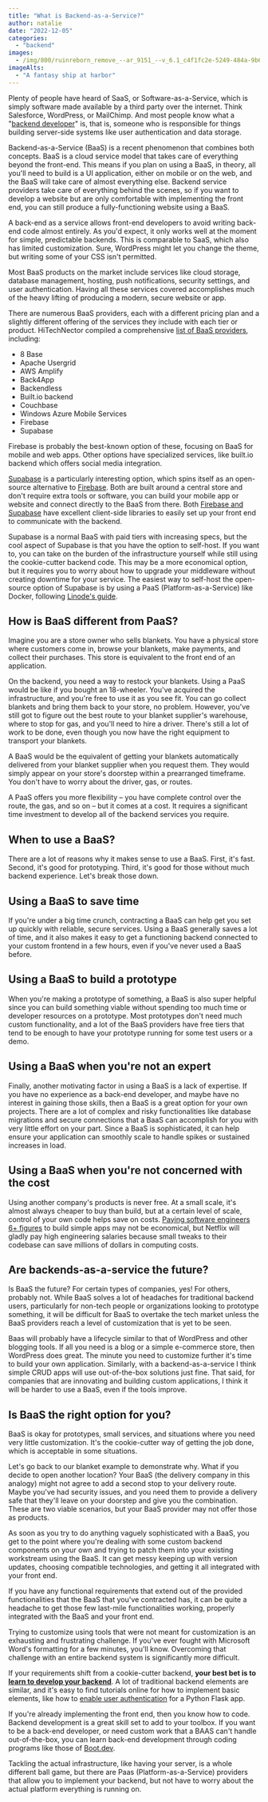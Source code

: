 ```yaml
---
title: "What is Backend-as-a-Service?"
author: natalie
date: "2022-12-05"
categories:
  - "backend"
images:
  - /img/800/ruinreborn_remove_--ar_9151_--v_6.1_c4f1fc2e-5249-484a-9b60-7935d18172ed_3.png.webp
imageAlts:
  - "A fantasy ship at harbor"
---
```


Plenty of people have heard of SaaS, or Software-as-a-Service, which is simply software made available by a third party over the internet. Think Salesforce, WordPress, or MailChimp. And most people know what a "[backend developer](/backend/become-backend-developer/)" is, that is, someone who is responsible for things building server-side systems like user authentication and data storage.

Backend-as-a-Service (BaaS) is a recent phenomenon that combines both concepts. BaaS is a cloud service model that takes care of everything beyond the front-end. This means if you plan on using a BaaS, in theory, all you'll need to build is a UI application, either on mobile or on the web, and the BaaS will take care of almost everything else. Backend service providers take care of everything behind the scenes, so if you want to develop a website but are only comfortable with implementing the front end, you can still produce a fully-functioning website using a BaaS.

A back-end as a service allows front-end developers to avoid writing back-end code almost entirely. As you'd expect, it only works well at the moment for simple, predictable backends. This is comparable to SaaS, which also has limited customization. Sure, WordPress might let you change the theme, but writing some of your CSS isn't permitted.

Most BaaS products on the market include services like cloud storage, database management, hosting, push notifications, security settings, and user authentication. Having all these services covered accomplishes much of the heavy lifting of producing a modern, secure website or app.

There are numerous BaaS providers, each with a different pricing plan and a slightly different offering of the services they include with each tier or product. HiTechNector compiled a comprehensive [list of BaaS providers](https://www.hitechnectar.com/blogs/top-14-backend-as-a-service-providers/), including:

- 8 Base
- Apache Usergrid
- AWS Amplify
- Back4App
- Backendless
- Built.io backend
- Couchbase
- Windows Azure Mobile Services
- Firebase
- Supabase

Firebase is probably the best-known option of these, focusing on BaaS for mobile and web apps. Other options have specialized services, like built.io backend which offers social media integration.

[Supabase](https://supabase.com/) is a particularly interesting option, which spins itself as an open-source alternative to [Firebase](https://firebase.google.com/). Both are built around a central store and don't require extra tools or software, you can build your mobile app or website and connect directly to the BaaS from there. Both [Firebase and Supabase](https://supabase.com/alternatives/supabase-vs-firebase) have excellent client-side libraries to easily set up your front end to communicate with the backend.

Supabase is a normal BaaS with paid tiers with increasing specs, but the cool aspect of Supabase is that you have the option to self-host. If you want to, you can take on the burden of the infrastructure yourself while still using the cookie-cutter backend code. This may be a more economical option, but it requires you to worry about how to upgrade your middleware without creating downtime for your service. The easiest way to self-host the open-source option of Supabase is by using a PaaS (Platform-as-a-Service) like Docker, following [Linode's guide](https://www.linode.com/docs/guides/installing-supabase/).

## How is BaaS different from PaaS?

Imagine you are a store owner who sells blankets. You have a physical store where customers come in, browse your blankets, make payments, and collect their purchases. This store is equivalent to the front end of an application.

On the backend, you need a way to restock your blankets. Using a PaaS would be like if you bought an 18-wheeler. You've acquired the infrastructure, and you're free to use it as you see fit. You can go collect blankets and bring them back to your store, no problem. However, you've still got to figure out the best route to your blanket supplier's warehouse, where to stop for gas, and you'll need to hire a driver. There's still a lot of work to be done, even though you now have the right equipment to transport your blankets.

A BaaS would be the equivalent of getting your blankets automatically delivered from your blanket supplier when you request them. They would simply appear on your store's doorstep within a prearranged timeframe. You don't have to worry about the driver, gas, or routes.

A PaaS offers you more flexibility – you have complete control over the route, the gas, and so on – but it comes at a cost. It requires a significant time investment to develop all of the backend services you require.

## When to use a BaaS?

There are a lot of reasons why it makes sense to use a BaaS. First, it's fast. Second, it's good for prototyping. Third, it's good for those without much backend experience. Let's break those down.

## Using a BaaS to save time

If you're under a big time crunch, contracting a BaaS can help get you set up quickly with reliable, secure services. Using a BaaS generally saves a lot of time, and it also makes it easy to get a functioning backend connected to your custom frontend in a few hours, even if you've never used a BaaS before.

## Using a BaaS to build a prototype

When you're making a prototype of something, a BaaS is also super helpful since you can build something viable without spending too much time or developer resources on a prototype. Most prototypes don't need much custom functionality, and a lot of the BaaS providers have free tiers that tend to be enough to have your prototype running for some test users or a demo.

## Using a BaaS when you're not an expert

Finally, another motivating factor in using a BaaS is a lack of expertise. If you have no experience as a back-end developer, and maybe have no interest in gaining those skills, then a BaaS is a great option for your own projects. There are a lot of complex and risky functionalities like database migrations and secure connections that a BaaS can accomplish for you with very little effort on your part. Since a BaaS is sophisticated, it can help ensure your application can smoothly scale to handle spikes or sustained increases in load.

## Using a BaaS when you're not concerned with the cost

Using another company's products is never free. At a small scale, it's almost always cheaper to buy than build, but at a certain level of scale, control of your own code helps save on costs. [Paying software engineers 6+ figures](/jobs/how-much-do-software-engineers-make/) to build simple apps may not be economical, but Netflix will gladly pay high engineering salaries because small tweaks to their codebase can save millions of dollars in computing costs.

## Are backends-as-a-service the future?

Is BaaS the future? For certain types of companies, yes! For others, probably not. While BaaS solves a lot of headaches for traditional backend users, particularly for non-tech people or organizations looking to prototype something, it will be difficult for BaaS to overtake the tech market unless the BaaS providers reach a level of customization that is yet to be seen.

Baas will probably have a lifecycle similar to that of WordPress and other blogging tools. If all you need is a blog or a simple e-commerce store, then WordPress does great. The minute you need to customize further it's time to build your own application. Similarly, with a backend-as-a-service I think simple CRUD apps will use out-of-the-box solutions just fine. That said, for companies that are innovating and building custom applications, I think it will be harder to use a BaaS, even if the tools improve.

## Is BaaS the right option for you?

BaaS is okay for prototypes, small services, and situations where you need very little customization. It's the cookie-cutter way of getting the job done, which is acceptable in some situations.

Let's go back to our blanket example to demonstrate why. What if you decide to open another location? Your BaaS (the delivery company in this analogy) might not agree to add a second stop to your delivery route. Maybe you've had security issues, and you need them to provide a delivery safe that they'll leave on your doorstep and give you the combination. These are two viable scenarios, but your BaaS provider may not offer those as products.

As soon as you try to do anything vaguely sophisticated with a BaaS, you get to the point where you're dealing with some custom backend components on your own and trying to patch them into your existing workstream using the BaaS. It can get messy keeping up with version updates, choosing compatible technologies, and getting it all integrated with your front end.

If you have any functional requirements that extend out of the provided functionalities that the BaaS that you've contracted has, it can be quite a headache to get those few last-mile functionalities working, properly integrated with the BaaS and your front end.

Trying to customize using tools that were not meant for customization is an exhausting and frustrating challenge. If you've ever fought with Microsoft Word's formatting for a few minutes, you'll know. Overcoming that challenge with an entire backend system is significantly more difficult.

If your requirements shift from a cookie-cutter backend, **your best bet is to [learn to develop your backend](https://www.boot.dev/tracks/backend)**. A lot of traditional backend elements are similar, and it's easy to find tutorials online for how to implement basic elements, like how to [enable user authentication](https://www.digitalocean.com/community/tutorials/how-to-add-authentication-to-your-app-with-flask-login) for a Python Flask app.

If you're already implementing the front end, then you know how to code. Backend development is a great skill set to add to your toolbox. If you want to be a back-end developer, or need custom work that a BAAS can't handle out-of-the-box, you can learn back-end development through coding programs like those of [Boot.dev](https://www.boot.dev/).

Tackling the actual infrastructure, like having your server, is a whole different ball game, but there are Paas (Platform-as-a-Service) providers that allow you to implement your backend, but not have to worry about the actual platform everything is running on.
